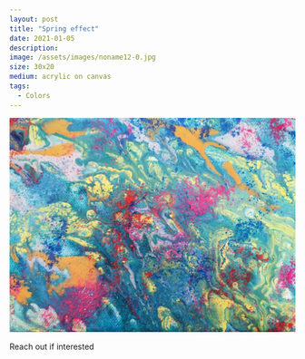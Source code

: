 ```yaml
---
layout: post
title: "Spring effect"
date: 2021-01-05
description: 
image: /assets/images/noname12-0.jpg
size: 30x20
medium: acrylic on canvas
tags:
  - Colors
---
```


<p align="center">
  <img src="/assets/images/noname12-0.jpg" />
</p>

Reach out if interested